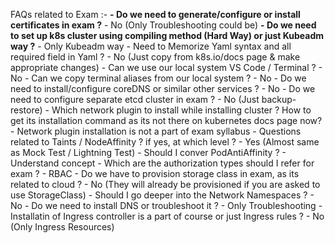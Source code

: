 FAQs related to Exam :-
    **- Do we need to generate/configure or install certificates in exam ?**
        - No (Only Troubleshooting could be)
    **- Do we need to set up k8s cluster using compiling method (Hard Way) or just Kubeadm way ?**
        - Only Kubeadm way
    - Need to Memorize Yaml syntax and all required field in Yaml ? 
        - No (Just copy from k8s.io/docs page & make appropriate changes)
    - Can we use our local system VS Code / Terminal ? 
        - No
    - Can we copy terminal aliases from our local system ? 
        - No
    - Do we need to install/configure coreDNS or similar other services ? 
        - No
    - Do we need to configure separate etcd cluster in exam ? 
        - No (Just backup-restore)
    - Which network plugin to install while installing cluster ? How to get its installation command as its not there on kubernetes docs page now? 
        - Network plugin installation is not a part of exam syllabus
    - Questions related to Taints / NodeAffinity ? if yes, at which level ? 
        - Yes (Almost same as Mock Test / Lightning Test)
    - Should I conver PodAntiAffinity ? 
        - Understand concept
    - Which are the authorization types should I refer for exam ? 
        - RBAC
    - Do we have to provision storage class in exam, as its related to cloud ? 
        - No (They will already be provisioned if you are asked to use StorageClass)
    - Should I go deeper into the Network Namespaces ? 
        - No
    - Do we need to install DNS or troubleshoot it ? 
        - Only Troubleshooting
    - Installatin of Ingress controller is a part of course or just Ingress rules ? 
        - No (Only Ingress Resources)
